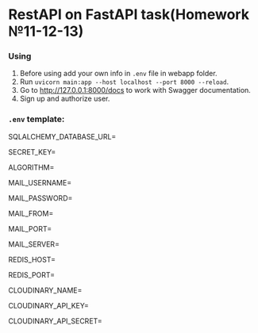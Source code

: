 # RestAPI on FastAPI task(Homework №11-12-13)

### Using
1. Before using add your own info in `.env` file in webapp folder.
2. Run `uvicorn main:app --host localhost --port 8000 --reload`.
3. Go to http://127.0.0.1:8000/docs to work with Swagger documentation.
4. Sign up and authorize user.

### `.env` template:

SQLALCHEMY_DATABASE_URL=

SECRET_KEY=

ALGORITHM=

MAIL_USERNAME=

MAIL_PASSWORD=

MAIL_FROM=

MAIL_PORT=

MAIL_SERVER=

REDIS_HOST=

REDIS_PORT=

CLOUDINARY_NAME=

CLOUDINARY_API_KEY=

CLOUDINARY_API_SECRET=